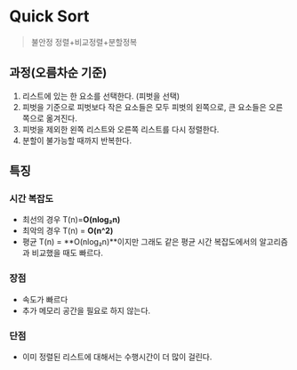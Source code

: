 # Quick Sort

> 불안정 정렬+비교정렬+분할정복

## 과정(오름차순 기준)

1. 리스트에 있는 한 요소를 선택한다. (피벗을 선택)
2. 피벗을 기준으로 피벗보다 작은 요소들은 모두 피벗의 왼쪽으로, 큰 요소들은 오른쪽으로 옮겨진다.
3. 피벗을 제외한 왼쪽 리스트와 오른쪽 리스트를 다시 정렬한다.
4. 분할이 불가능할 때까지 반복한다.



## 특징

### 시간 복잡도

- 최선의 경우 T(n)=**O(nlog₂n)** 
- 최악의 경우 T(n) = **O(n^2)**
- 평균 T(n) = **O(nlog₂n)**이지만 그래도 같은 평균 시간 복잡도에서의 알고리즘과 비교했을 때도 빠르다.

### 장점

- 속도가 빠르다
- 추가 메모리 공간을 필요로 하지 않는다.

### 단점

- 이미 정렬된 리스트에 대해서는 수행시간이 더 많이 걸린다.